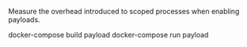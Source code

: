 
Measure the overhead introduced to scoped processes when enabling payloads.

docker-compose build payload
docker-compose run payload
